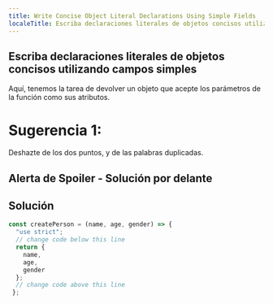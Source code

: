 ```yaml
---
title: Write Concise Object Literal Declarations Using Simple Fields
localeTitle: Escriba declaraciones literales de objetos concisos utilizando campos simples
---
```

## Escriba declaraciones literales de objetos concisos utilizando campos simples

Aquí, tenemos la tarea de devolver un objeto que acepte los parámetros de la función como sus atributos.

# Sugerencia 1:

Deshazte de los dos puntos, y de las palabras duplicadas.

## Alerta de Spoiler - Solución por delante

## Solución

```javascript
const createPerson = (name, age, gender) => { 
  "use strict"; 
  // change code below this line 
  return { 
    name, 
    age, 
    gender 
  }; 
  // change code above this line 
 }; 

```